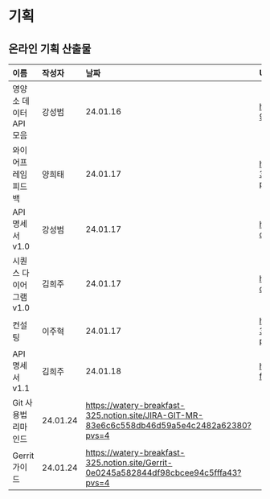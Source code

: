 # 기획

## 온라인 기획 산출물

|이름|작성자|날짜|URL|
|:---|:---|:---|:---|
|영양소 데이터 API 모음|강성범|24.01.16|https://watery-breakfast-325.notion.site/Back-End-9c466dc41bfc42d3acff577e0060c262|
|와이어프레임 피드백|양희태|24.01.17|https://watery-breakfast-325.notion.site/f6a2a88969a140ecac3724828e657363?pvs=4|
|API 명세서 v1.0|강성범|24.01.17|https://watery-breakfast-325.notion.site/API-v-1-0-cae0da95614d49ffa1a1363e09ac8e34?pvs=4|
|시퀀스 다이어그램 v1.0|김희주|24.01.17|https://watery-breakfast-325.notion.site/v-1-0-d700f4918f614df7a7e68d2743378f9a?pvs=4|
|컨설팅|이주혁|24.01.17|https://watery-breakfast-325.notion.site/59ee48e668124100bb43635f142ad11a?pvs=4|
|API 명세서 v1.1|김희주|24.01.18|https://watery-breakfast-325.notion.site/API-v-1-1-f5212446335249168991a85768499ea4?pvs=4|
|Git 사용법 리마인드|24.01.24|https://watery-breakfast-325.notion.site/JIRA-GIT-MR-83e6c6c558db46d59a5e4c2482a62380?pvs=4|
|Gerrit 가이드|24.01.24|https://watery-breakfast-325.notion.site/Gerrit-0e0245a582844df98cbcee94c5fffa43?pvs=4|